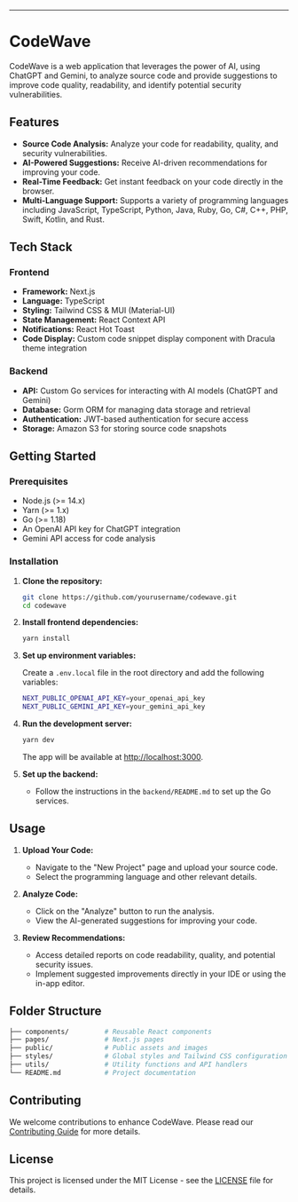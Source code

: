 ---

# CodeWave

CodeWave is a web application that leverages the power of AI, using ChatGPT and Gemini, to analyze source code and provide suggestions to improve code quality, readability, and identify potential security vulnerabilities.

## Features

- **Source Code Analysis:** Analyze your code for readability, quality, and security vulnerabilities.
- **AI-Powered Suggestions:** Receive AI-driven recommendations for improving your code.
- **Real-Time Feedback:** Get instant feedback on your code directly in the browser.
- **Multi-Language Support:** Supports a variety of programming languages including JavaScript, TypeScript, Python, Java, Ruby, Go, C#, C++, PHP, Swift, Kotlin, and Rust.

## Tech Stack

### Frontend
- **Framework:** Next.js
- **Language:** TypeScript
- **Styling:** Tailwind CSS & MUI (Material-UI)
- **State Management:** React Context API
- **Notifications:** React Hot Toast
- **Code Display:** Custom code snippet display component with Dracula theme integration

### Backend
- **API:** Custom Go services for interacting with AI models (ChatGPT and Gemini)
- **Database:** Gorm ORM for managing data storage and retrieval
- **Authentication:** JWT-based authentication for secure access
- **Storage:** Amazon S3 for storing source code snapshots

## Getting Started

### Prerequisites

- Node.js (>= 14.x)
- Yarn (>= 1.x)
- Go (>= 1.18)
- An OpenAI API key for ChatGPT integration
- Gemini API access for code analysis

### Installation

1. **Clone the repository:**

   ```bash
   git clone https://github.com/yourusername/codewave.git
   cd codewave
   ```

2. **Install frontend dependencies:**

   ```bash
   yarn install
   ```

3. **Set up environment variables:**

   Create a `.env.local` file in the root directory and add the following variables:

   ```bash
   NEXT_PUBLIC_OPENAI_API_KEY=your_openai_api_key
   NEXT_PUBLIC_GEMINI_API_KEY=your_gemini_api_key
   ```

4. **Run the development server:**

   ```bash
   yarn dev
   ```

   The app will be available at [http://localhost:3000](http://localhost:3000).

5. **Set up the backend:**

   - Follow the instructions in the `backend/README.md` to set up the Go services.

## Usage

1. **Upload Your Code:**
   - Navigate to the "New Project" page and upload your source code.
   - Select the programming language and other relevant details.
   
2. **Analyze Code:**
   - Click on the "Analyze" button to run the analysis.
   - View the AI-generated suggestions for improving your code.

3. **Review Recommendations:**
   - Access detailed reports on code readability, quality, and potential security issues.
   - Implement suggested improvements directly in your IDE or using the in-app editor.

## Folder Structure

```bash
├── components/         # Reusable React components
├── pages/              # Next.js pages
├── public/             # Public assets and images
├── styles/             # Global styles and Tailwind CSS configuration
├── utils/              # Utility functions and API handlers
└── README.md           # Project documentation
```

## Contributing

We welcome contributions to enhance CodeWave. Please read our [Contributing Guide](CONTRIBUTING.md) for more details.

## License

This project is licensed under the MIT License - see the [LICENSE](LICENSE) file for details.
